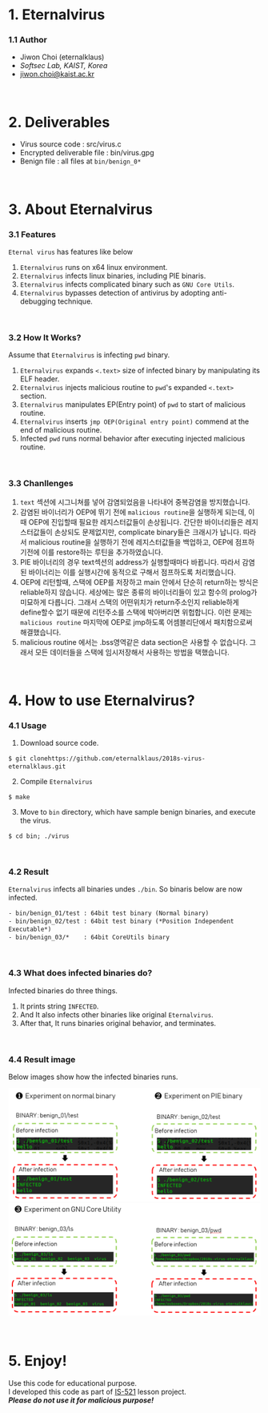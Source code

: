 # 1. Eternalvirus
### 1.1 Author
- Jiwon Choi (eternalklaus)  
- *Softsec Lab, KAIST, Korea* 
- jiwon.choi@kaist.ac.kr
<br>

# 2. Deliverables
- Virus source code : src/virus.c
- Encrypted deliverable file : bin/virus.gpg
- Benign file : all files at `bin/benign_0*`
<br>

# 3. About Eternalvirus

### 3.1 Features
`Eternal virus` has features like below
  
1. `Eternalvirus` runs on x64 linux environment. 
2. `Eternalvirus` infects linux binaries, including PIE binaris.
3. `Eternalvirus` infects complicated binary such as `GNU Core Utils`. 
4. `Eternalvirus` bypasses detection of antivirus by adopting anti-debugging technique.
<br>

### 3.2 How It Works?
Assume that `Eternalvirus` is infecting `pwd` binary.
1. `Eternalvirus` expands `<.text>` size of infected binary by manipulating its ELF header. 
2. `Eternalvirus` injects malicious routine to `pwd`'s expanded `<.text>` section. 
3. `Eternalvirus` manipulates EP(Entry point) of `pwd` to start of malicious routine. 
4. `Eternalvirus` inserts `jmp OEP(Original entry point)` commend at the end of malicious routine. 
5. Infected `pwd` runs normal behavior after executing injected malicious routine.
<br>

### 3.3 Chanllenges
1. `text` 섹션에 시그니쳐를 넣어 감염되었음을 나타내어 중복감염을 방지했습니다. 
2. 감염된 바이너리가 OEP에 뛰기 전에 `malicious routine`을 실행하게 되는데, 이때 OEP에 진입할때 필요한 레지스터값들이 손상됩니다. 간단한 바이너리들은 레지스터값들이 손상되도 문제없지만, complicate binary들은 크래시가 납니다. 따라서 malicious routine을 실행하기 전에 레지스터값들을 백업하고, OEP에 점프하기전에 이를 restore하는 루틴을 추가하였습니다. 
3. PIE 바이너리의 경우 text섹션의 address가 실행할때마다 바뀝니다. 따라서 감염된 바이너리는 이를 실행시간에 동적으로 구해서 점프하도록 처리했습니다. 
4. OEP에 리턴할때, 스택에 OEP를 저장하고 main 안에서 단순히 return하는 방식은 reliable하지 않습니다. 세상에는 많은 종류의 바이너리들이 있고 함수의 prolog가 미묘하게 다릅니다. 그래서 스택의 어떤위치가 return주소인지 reliable하게 define할수 없기 때문에 리턴주소를 스택에 박아버리면 위헙합니다. 이런 문제는 `malicious routine` 마지막에 OEP로 jmp하도록 어셈블리단에서 패치함으로써 해결했습니다. 
5. malicious routine 에서는 .bss영역같은 data section은 사용할 수 없습니다. 그래서 모든 데이터들을 스택에 임시저장해서 사용하는 방법을 택했습니다. 
<br>

# 4. How to use Eternalvirus?

### 4.1 Usage
  
1. Download source code.
```
$ git clonehttps://github.com/eternalklaus/2018s-virus-eternalklaus.git
```

2. Compile `Eternalvirus` 
```
$ make
```

3. Move to `bin` directory, which have sample benign binaries, and execute the virus. 
```
$ cd bin; ./virus
```
<br>

### 4.2 Result

`Eternalvirus` infects all binaries undes `./bin`. 
So binaris below are now infected. 

```
- bin/benign_01/test : 64bit test binary (Normal binary)
- bin/benign_02/test : 64bit test binary (*Position Independent Executable*)
- bin/benign_03/*    : 64bit CoreUtils binary
```
<br>

### 4.3 What does infected binaries do?
Infected binaries do three things.
1. It prints string `INFECTED`. 
2. And It also infects other binaries like original `Eternalvirus`. 
3. After that, It runs binaries original behavior, and terminates.
<br>

### 4.4 Result image

Below images show how the infected binaries runs.

![benign_01](./img/1.png)  
![benign_02](./img/2.png)  

<br>

# 5. Enjoy!
Use this code for educational purpose.   
I developed this code as part of [IS-521](https://github.com/KAIST-IS521/) lesson project.  
***Please do not use it for malicious purpose!***  
